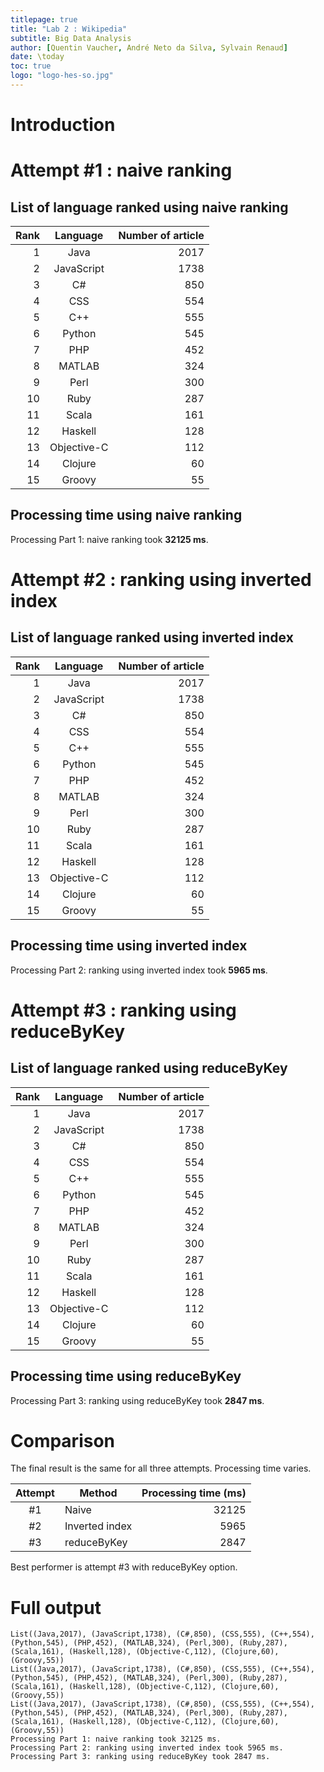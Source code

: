 ```yaml
---
titlepage: true
title: "Lab 2 : Wikipedia"
subtitle: Big Data Analysis
author: [Quentin Vaucher, André Neto da Silva, Sylvain Renaud]
date: \today
toc: true
logo: "logo-hes-so.jpg"
---
```


# Introduction

# Attempt #1 : naive ranking

## List of language ranked using naive ranking

| Rank |  Language   | Number of article |
| ---: | :---------: | ----------------: |
|    1 |    Java     |              2017 |
|    2 | JavaScript  |              1738 |
|    3 |     C#      |               850 |
|    4 |     CSS     |               554 |
|    5 |     C++     |               555 |
|    6 |   Python    |               545 |
|    7 |     PHP     |               452 |
|    8 |   MATLAB    |               324 |
|    9 |    Perl     |               300 |
|   10 |    Ruby     |               287 |
|   11 |    Scala    |               161 |
|   12 |   Haskell   |               128 |
|   13 | Objective-C |               112 |
|   14 |   Clojure   |                60 |
|   15 |   Groovy    |                55 |

## Processing time using naive ranking

Processing Part 1: naive ranking took **32125 ms**.

# Attempt #2 : ranking using inverted index

## List of language ranked using inverted index

| Rank |  Language   | Number of article |
| ---: | :---------: | ----------------: |
|    1 |    Java     |              2017 |
|    2 | JavaScript  |              1738 |
|    3 |     C#      |               850 |
|    4 |     CSS     |               554 |
|    5 |     C++     |               555 |
|    6 |   Python    |               545 |
|    7 |     PHP     |               452 |
|    8 |   MATLAB    |               324 |
|    9 |    Perl     |               300 |
|   10 |    Ruby     |               287 |
|   11 |    Scala    |               161 |
|   12 |   Haskell   |               128 |
|   13 | Objective-C |               112 |
|   14 |   Clojure   |                60 |
|   15 |   Groovy    |                55 |

## Processing time using inverted index

Processing Part 2: ranking using inverted index took **5965 ms**.

# Attempt #3 : ranking using reduceByKey

## List of language ranked using reduceByKey

| Rank |  Language   | Number of article |
| ---: | :---------: | ----------------: |
|    1 |    Java     |              2017 |
|    2 | JavaScript  |              1738 |
|    3 |     C#      |               850 |
|    4 |     CSS     |               554 |
|    5 |     C++     |               555 |
|    6 |   Python    |               545 |
|    7 |     PHP     |               452 |
|    8 |   MATLAB    |               324 |
|    9 |    Perl     |               300 |
|   10 |    Ruby     |               287 |
|   11 |    Scala    |               161 |
|   12 |   Haskell   |               128 |
|   13 | Objective-C |               112 |
|   14 |   Clojure   |                60 |
|   15 |   Groovy    |                55 |

## Processing time using reduceByKey

Processing Part 3: ranking using reduceByKey took **2847 ms**.

# Comparison

The final result is the same for all three attempts. Processing time varies.

| Attempt | Method         | Processing time (ms) |
| :-----: | -------------- | -------------------: |
|   #1    | Naive          |                32125 |
|   #2    | Inverted index |                 5965 |
|   #3    | reduceByKey    |                 2847 |

Best performer is attempt #3 with reduceByKey option.

# Full output

```text
List((Java,2017), (JavaScript,1738), (C#,850), (CSS,555), (C++,554), (Python,545), (PHP,452), (MATLAB,324), (Perl,300), (Ruby,287), (Scala,161), (Haskell,128), (Objective-C,112), (Clojure,60), (Groovy,55))
List((Java,2017), (JavaScript,1738), (C#,850), (CSS,555), (C++,554), (Python,545), (PHP,452), (MATLAB,324), (Perl,300), (Ruby,287), (Scala,161), (Haskell,128), (Objective-C,112), (Clojure,60), (Groovy,55))
List((Java,2017), (JavaScript,1738), (C#,850), (CSS,555), (C++,554), (Python,545), (PHP,452), (MATLAB,324), (Perl,300), (Ruby,287), (Scala,161), (Haskell,128), (Objective-C,112), (Clojure,60), (Groovy,55))
Processing Part 1: naive ranking took 32125 ms.
Processing Part 2: ranking using inverted index took 5965 ms.
Processing Part 3: ranking using reduceByKey took 2847 ms.
```